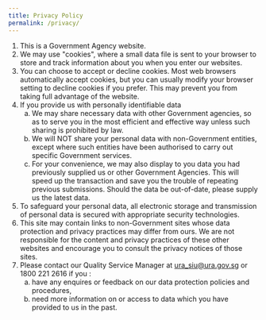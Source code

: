 ```yaml
---
title: Privacy Policy
permalink: /privacy/
---
```


<ol>
<li>This is a Government Agency website.</li>
<li>We may use "cookies", where a small data file is sent to your browser to store and track information about you when you enter our websites.</li>
<li>You can choose to accept or decline cookies. Most web browsers automatically accept cookies, but you can usually modify your browser setting to decline cookies if you prefer. This may prevent you from taking full advantage of the website.</li>
<li>If you provide us with personally identifiable data
<ol style="list-style-type: lower-alpha;">
<li>We may share necessary data with other Government agencies, so as to serve you in the most efficient and effective way unless such sharing is prohibited by law.</li>
<li>We will NOT share your personal data with non-Government entities, except where such entities have been authorised to carry out specific Government services.</li>
<li>For your convenience, we may also display to you data you had previously supplied us or other Government Agencies. This will speed up the transaction and save you the trouble of repeating previous submissions. Should the data be out-of-date, please supply us the latest data.</li>
</ol>
</li>
<li>To safeguard your personal data, all electronic storage and transmission of personal data is secured with appropriate security technologies.</li>
<li>This site may contain links to non-Government sites whose data protection and privacy practices may differ from ours. We are not responsible for the content and privacy practices of these other websites and encourage you to consult the privacy notices of those sites.</li>
<li>Please contact our Quality Service Manager at <a href="mailto:ura_siu@ura.gov.sg">ura_siu@ura.gov.sg</a> or 1800 221 2616 if you :
<ol style="list-style-type: lower-alpha;">
<li>have any enquires or feedback on our data protection policies and procedures,</li>
<li>need more information on or access to data which you have provided to us in the past.</li>
</ol>
</li>
</ol>